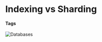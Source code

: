 # Indexing vs Sharding


#### Tags

<img alt="Databases" src="https://img.shields.io/badge/Databases-8A2BE2" />